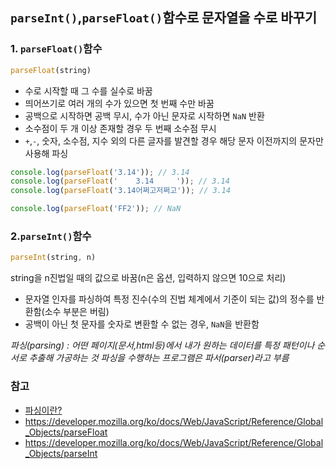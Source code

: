 ## ```parseInt()```,```parseFloat()```함수로 문자열을 수로 바꾸기

### 1. ```parseFloat()```함수
```javascript
parseFloat(string)
```
- 수로 시작할 때 그 수를 실수로 바꿈
- 띄어쓰기로 여러 개의 수가 있으면 첫 번째 수만 바꿈
- 공백으로 시작하면 공백 무시, 수가 아닌 문자로 시작하면 ```NaN``` 반환
- 소수점이 두 개 이상 존재할 경우 두 번째 소수점 무시
- ```+```,```-```, 숫자, 소수점, 지수 외의 다른 글자를 발견할 경우 해당 문자 이전까지의 문자만 사용해 파싱
```javascript
console.log(parseFloat('3.14')); // 3.14
console.log(parseFloat('    3.14     ')); // 3.14
console.log(parseFloat('3.14어쩌고저쩌고')); // 3.14

console.log(parseFloat('FF2')); // NaN
```
### 2.```parseInt()```함수
```javascript
parseInt(string, n) 
```
string을 n진법일 때의 값으로 바꿈(n은 옵션, 입력하지 않으면 10으로 처리)
- 문자열 인자를 파싱하여 특정 진수(수의 진법 체계에서 기준이 되는 값)의 정수를 반환함(소수 부분은 버림)
- 공백이 아닌 첫 문자를 숫자로 변환할 수 없는 경우, ```NaN```을 반환함

*파싱(parsing) :  어떤 페이지(문서,html등)에서 내가 원하는 데이터를 특정 패턴이나 순서로 추출해 가공하는 것*
*파싱을 수행하는 프로그램은 파서(parser)라고 부름*

### 참고
- [파싱이란?](https://www.scienceall.com/%ED%8C%8C%EC%8B%B1parsing/)
- https://developer.mozilla.org/ko/docs/Web/JavaScript/Reference/Global_Objects/parseFloat
- https://developer.mozilla.org/ko/docs/Web/JavaScript/Reference/Global_Objects/parseInt
